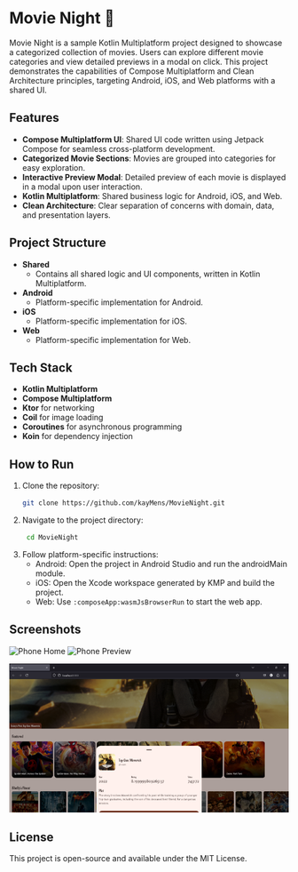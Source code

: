 # Movie Night 🎥  

Movie Night is a sample Kotlin Multiplatform project designed to showcase a categorized collection of movies. Users can explore different movie categories and view detailed previews in a modal on click. This project demonstrates the capabilities of Compose Multiplatform and Clean Architecture principles, targeting Android, iOS, and Web platforms with a shared UI.  

## Features  

- **Compose Multiplatform UI**: Shared UI code written using Jetpack Compose for seamless cross-platform development.  
- **Categorized Movie Sections**: Movies are grouped into categories for easy exploration.  
- **Interactive Preview Modal**: Detailed preview of each movie is displayed in a modal upon user interaction.  
- **Kotlin Multiplatform**: Shared business logic for Android, iOS, and Web.  
- **Clean Architecture**: Clear separation of concerns with domain, data, and presentation layers.  

## Project Structure  

- **Shared**  
  - Contains all shared logic and UI components, written in Kotlin Multiplatform.  
- **Android**  
  - Platform-specific implementation for Android.  
- **iOS**  
  - Platform-specific implementation for iOS.  
- **Web**  
  - Platform-specific implementation for Web.  

## Tech Stack  

- **Kotlin Multiplatform**  
- **Compose Multiplatform**  
- **Ktor** for networking  
- **Coil** for image loading  
- **Coroutines** for asynchronous programming
- **Koin** for dependency injection

## How to Run  

1. Clone the repository:  
   ```bash  
   git clone https://github.com/kayMens/MovieNight.git
   ```
2. Navigate to the project directory:
   ```bash
    cd MovieNight  
   ```
3. Follow platform-specific instructions:
   - Android: Open the project in Android Studio and run the androidMain module.
   - iOS: Open the Xcode workspace generated by KMP and build the project.
   - Web: Use `:composeApp:wasmJsBrowserRun` to start the web app.
  
## Screenshots

![Phone Home](screenshots/phone_home.png?raw=true) ![Phone Preview](screenshots/phone_preview.png?raw=true)

![Web](screenshots/web.png?raw=true)

## License

This project is open-source and available under the MIT License.
